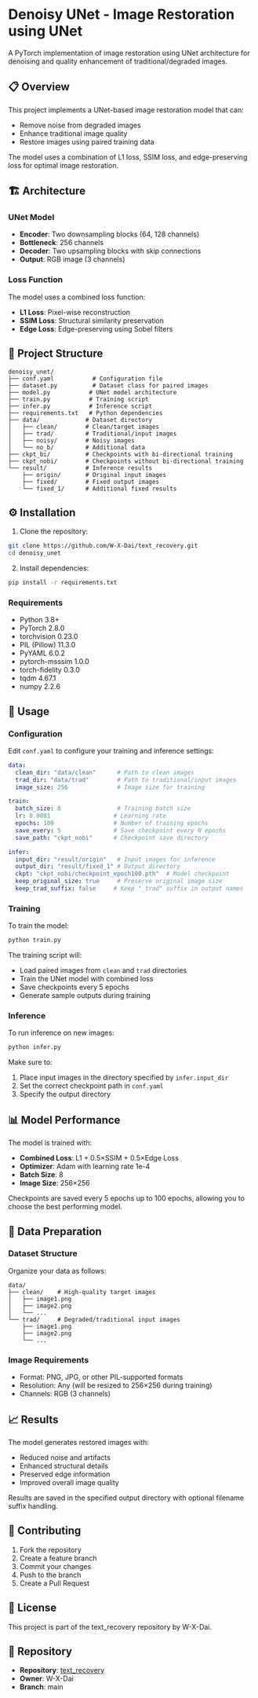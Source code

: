 # Denoisy UNet - Image Restoration using UNet

A PyTorch implementation of image restoration using UNet architecture for denoising and quality enhancement of traditional/degraded images.

## 📋 Overview

This project implements a UNet-based image restoration model that can:
- Remove noise from degraded images
- Enhance traditional image quality
- Restore images using paired training data

The model uses a combination of L1 loss, SSIM loss, and edge-preserving loss for optimal image restoration.

## 🏗️ Architecture

### UNet Model
- **Encoder**: Two downsampling blocks (64, 128 channels)
- **Bottleneck**: 256 channels
- **Decoder**: Two upsampling blocks with skip connections
- **Output**: RGB image (3 channels)

### Loss Function
The model uses a combined loss function:
- **L1 Loss**: Pixel-wise reconstruction
- **SSIM Loss**: Structural similarity preservation
- **Edge Loss**: Edge-preserving using Sobel filters

## 📁 Project Structure

```
denoisy_unet/
├── conf.yaml           # Configuration file
├── dataset.py          # Dataset class for paired images
├── model.py           # UNet model architecture
├── train.py           # Training script
├── infer.py           # Inference script
├── requirements.txt   # Python dependencies
├── data/             # Dataset directory
│   ├── clean/        # Clean/target images
│   ├── trad/         # Traditional/input images
│   ├── noisy/        # Noisy images
│   └── no_b/         # Additional data
├── ckpt_bi/          # Checkpoints with bi-directional training
├── ckpt_nobi/        # Checkpoints without bi-directional training
└── result/           # Inference results
    ├── origin/       # Original input images
    ├── fixed/        # Fixed output images
    └── fixed_1/      # Additional fixed results
```

## ⚙️ Installation

1. Clone the repository:
```bash
git clone https://github.com/W-X-Dai/text_recovery.git
cd denoisy_unet
```

2. Install dependencies:
```bash
pip install -r requirements.txt
```

### Requirements
- Python 3.8+
- PyTorch 2.8.0
- torchvision 0.23.0
- PIL (Pillow) 11.3.0
- PyYAML 6.0.2
- pytorch-msssim 1.0.0
- torch-fidelity 0.3.0
- tqdm 4.67.1
- numpy 2.2.6

## 🚀 Usage

### Configuration

Edit `conf.yaml` to configure your training and inference settings:

```yaml
data:
  clean_dir: "data/clean"      # Path to clean images
  trad_dir: "data/trad"        # Path to traditional/input images
  image_size: 256              # Image size for training

train:
  batch_size: 8                # Training batch size
  lr: 0.0001                  # Learning rate
  epochs: 100                 # Number of training epochs
  save_every: 5               # Save checkpoint every N epochs
  save_path: "ckpt_nobi"      # Checkpoint save directory

infer:
  input_dir: "result/origin"   # Input images for inference
  output_dir: "result/fixed_1" # Output directory
  ckpt: "ckpt_nobi/checkpoint_epoch100.pth"  # Model checkpoint
  keep_original_size: true     # Preserve original image size
  keep_trad_suffix: false     # Keep "_trad" suffix in output names
```

### Training

To train the model:

```bash
python train.py
```

The training script will:
- Load paired images from `clean` and `trad` directories
- Train the UNet model with combined loss
- Save checkpoints every 5 epochs
- Generate sample outputs during training

### Inference

To run inference on new images:

```bash
python infer.py
```

Make sure to:
1. Place input images in the directory specified by `infer.input_dir`
2. Set the correct checkpoint path in `conf.yaml`
3. Specify the output directory

## 📊 Model Performance

The model is trained with:
- **Combined Loss**: L1 + 0.5×SSIM + 0.5×Edge Loss
- **Optimizer**: Adam with learning rate 1e-4
- **Batch Size**: 8
- **Image Size**: 256×256

Checkpoints are saved every 5 epochs up to 100 epochs, allowing you to choose the best performing model.

## 🔧 Data Preparation

### Dataset Structure
Organize your data as follows:
```
data/
├── clean/    # High-quality target images
│   ├── image1.png
│   ├── image2.png
│   └── ...
└── trad/     # Degraded/traditional input images
    ├── image1.png
    ├── image2.png
    └── ...
```

### Image Requirements
- Format: PNG, JPG, or other PIL-supported formats
- Resolution: Any (will be resized to 256×256 during training)
- Channels: RGB (3 channels)

## 📈 Results

The model generates restored images with:
- Reduced noise and artifacts
- Enhanced structural details
- Preserved edge information
- Improved overall image quality

Results are saved in the specified output directory with optional filename suffix handling.

## 🤝 Contributing

1. Fork the repository
2. Create a feature branch
3. Commit your changes
4. Push to the branch
5. Create a Pull Request

## 📄 License

This project is part of the text_recovery repository by W-X-Dai.

## 🔗 Repository

- **Repository**: [text_recovery](https://github.com/W-X-Dai/text_recovery)
- **Owner**: W-X-Dai
- **Branch**: main